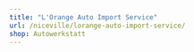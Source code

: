 ```yaml
---
title: "L'Orange Auto Import Service"
url: /niceville/lorange-auto-import-service/
shop: Autowerkstatt
---
```


